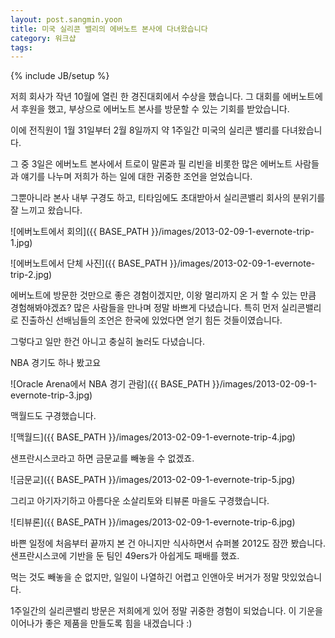 ```yaml
---
layout: post.sangmin.yoon
title: 미국 실리콘 밸리의 에버노트 본사에 다녀왔습니다
category: 워크샵
tags:
---
```

{% include JB/setup %}

저희 회사가 작년 10월에 열린 한 경진대회에서 수상을 했습니다.
그 대회를 에버노트에서 후원을 했고, 부상으로 에버노트 본사를 방문할 수 있는 기회를 받았습니다.

이에 전직원이 1월 31일부터 2월 8일까지 약 1주일간 미국의 실리콘 밸리를 다녀왔습니다.

그 중 3일은 에버노트 본사에서 트로이 말론과 필 리빈을 비롯한 많은 에버노트 사람들과
얘기를 나누며 저희가 하는 일에 대한 귀중한 조언을 얻었습니다.

그뿐아니라 본사 내부 구경도 하고, 티타임에도 초대받아서 실리콘밸리 회사의 분위기를 잘 느끼고 왔습니다.

![에버노트에서 회의]({{ BASE_PATH }}/images/2013-02-09-1-evernote-trip-1.jpg)

![에버노트에서 단체 사진]({{ BASE_PATH }}/images/2013-02-09-1-evernote-trip-2.jpg)

에버노트에 방문한 것만으로 좋은 경험이겠지만, 이왕 멀리까지 온 거 할 수 있는 만큼 경험해봐야겠죠?
많은 사람들을 만나며 정말 바쁘게 다녔습니다.
특히 먼저 실리콘밸리로 진출하신 선배님들의 조언은 한국에 있었다면 얻기 힘든 것들이였습니다.

그렇다고 일만 한건 아니고 충실히 놀러도 다녔습니다.

NBA 경기도 하나 봤고요

![Oracle Arena에서 NBA 경기 관람]({{ BASE_PATH }}/images/2013-02-09-1-evernote-trip-3.jpg)

맥월드도 구경했습니다.

![맥월드]({{ BASE_PATH }}/images/2013-02-09-1-evernote-trip-4.jpg)

샌프란시스코라고 하면 금문교를 빼놓을 수 없겠죠.

![금문교]({{ BASE_PATH }}/images/2013-02-09-1-evernote-trip-5.jpg)

그리고 아기자기하고 아름다운 소살리토와 티뷰론 마을도 구경했습니다.

![티뷰론]({{ BASE_PATH }}/images/2013-02-09-1-evernote-trip-6.jpg)

바쁜 일정에 처음부터 끝까지 본 건 아니지만 식사하면서 슈퍼볼 2012도 잠깐 봤습니다.
샌프란시스코에 기반을 둔 팀인 49ers가 아쉽게도 패배를 했죠.

먹는 것도 빼놓을 순 없지만, 일일이 나열하긴 어렵고 인앤아웃 버거가 정말 맛있었습니다.

1주일간의 실리콘밸리 방문은 저희에게 있어 정말 귀중한 경험이 되었습니다.
이 기운을 이어나가 좋은 제품을 만들도록 힘을 내겠습니다 :)
